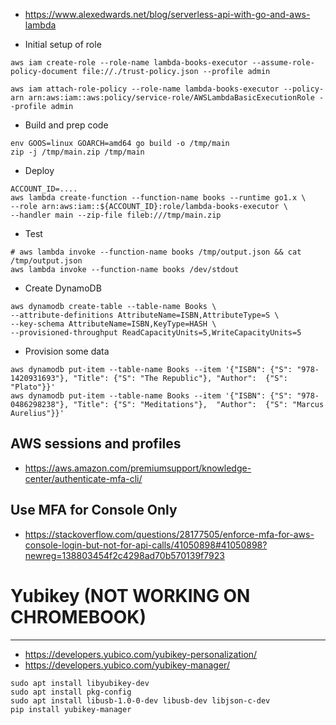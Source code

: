 * https://www.alexedwards.net/blog/serverless-api-with-go-and-aws-lambda

* Initial setup of role
```
aws iam create-role --role-name lambda-books-executor --assume-role-policy-document file://./trust-policy.json --profile admin

aws iam attach-role-policy --role-name lambda-books-executor --policy-arn arn:aws:iam::aws:policy/service-role/AWSLambdaBasicExecutionRole --profile admin
```

* Build and prep code
```
env GOOS=linux GOARCH=amd64 go build -o /tmp/main
zip -j /tmp/main.zip /tmp/main
```

* Deploy
```
ACCOUNT_ID=....
aws lambda create-function --function-name books --runtime go1.x \
--role arn:aws:iam::${ACCOUNT_ID}:role/lambda-books-executor \
--handler main --zip-file fileb:///tmp/main.zip
```

* Test
```
# aws lambda invoke --function-name books /tmp/output.json && cat /tmp/output.json
aws lambda invoke --function-name books /dev/stdout
```

* Create DynamoDB
```
aws dynamodb create-table --table-name Books \
--attribute-definitions AttributeName=ISBN,AttributeType=S \
--key-schema AttributeName=ISBN,KeyType=HASH \
--provisioned-throughput ReadCapacityUnits=5,WriteCapacityUnits=5
```

* Provision some data
```
aws dynamodb put-item --table-name Books --item '{"ISBN": {"S": "978-1420931693"}, "Title": {"S": "The Republic"}, "Author":  {"S": "Plato"}}'
aws dynamodb put-item --table-name Books --item '{"ISBN": {"S": "978-0486298238"}, "Title": {"S": "Meditations"},  "Author":  {"S": "Marcus Aurelius"}}'
```


AWS sessions and profiles
---------------------------
* https://aws.amazon.com/premiumsupport/knowledge-center/authenticate-mfa-cli/


Use MFA for Console Only
---------------------------
* https://stackoverflow.com/questions/28177505/enforce-mfa-for-aws-console-login-but-not-for-api-calls/41050898#41050898?newreg=138803454f2c4298ad70b570139f7923


# Yubikey (NOT WORKING ON CHROMEBOOK)
---------------------------
* https://developers.yubico.com/yubikey-personalization/
* https://developers.yubico.com/yubikey-manager/

```
sudo apt install libyubikey-dev
sudo apt install pkg-config
sudo apt install libusb-1.0-0-dev libusb-dev libjson-c-dev
pip install yubikey-manager
```
